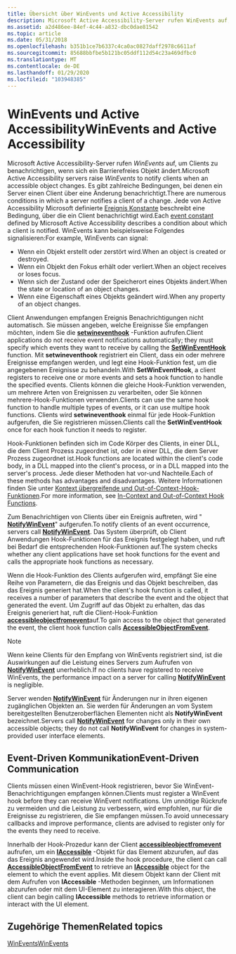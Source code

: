 ```yaml
---
title: Übersicht über WinEvents und Active Accessibility
description: Microsoft Active Accessibility-Server rufen WinEvents auf, um Clients zu benachrichtigen, wenn sich ein Barrierefreies Objekt ändert.
ms.assetid: a2d486ee-84ef-4c44-a832-dbc0dae81542
ms.topic: article
ms.date: 05/31/2018
ms.openlocfilehash: b351b1ce7b6337c4ca0ac0827daff2978c6611af
ms.sourcegitcommit: 85688bbfbe5b121bc05ddf112d54c23a469dfbc0
ms.translationtype: MT
ms.contentlocale: de-DE
ms.lasthandoff: 01/29/2020
ms.locfileid: "103948385"
---
```

# <a name="winevents-and-active-accessibility"></a><span data-ttu-id="3fd97-103">WinEvents und Active Accessibility</span><span class="sxs-lookup"><span data-stu-id="3fd97-103">WinEvents and Active Accessibility</span></span>

<span data-ttu-id="3fd97-104">Microsoft Active Accessibility-Server rufen *WinEvents* auf, um Clients zu benachrichtigen, wenn sich ein Barrierefreies Objekt ändert.</span><span class="sxs-lookup"><span data-stu-id="3fd97-104">Microsoft Active Accessibility servers raise *WinEvents* to notify clients when an accessible object changes.</span></span> <span data-ttu-id="3fd97-105">Es gibt zahlreiche Bedingungen, bei denen ein Server einen Client über eine Änderung benachrichtigt.</span><span class="sxs-lookup"><span data-stu-id="3fd97-105">There are numerous conditions in which a server notifies a client of a change.</span></span> <span data-ttu-id="3fd97-106">Jede von Active Accessibility Microsoft definierte [Ereignis Konstante](event-constants.md) beschreibt eine Bedingung, über die ein Client benachrichtigt wird.</span><span class="sxs-lookup"><span data-stu-id="3fd97-106">Each [event constant](event-constants.md) defined by Microsoft Active Accessibility describes a condition about which a client is notified.</span></span> <span data-ttu-id="3fd97-107">WinEvents kann beispielsweise Folgendes signalisieren:</span><span class="sxs-lookup"><span data-stu-id="3fd97-107">For example, WinEvents can signal:</span></span>

- <span data-ttu-id="3fd97-108">Wenn ein Objekt erstellt oder zerstört wird.</span><span class="sxs-lookup"><span data-stu-id="3fd97-108">When an object is created or destroyed.</span></span>
- <span data-ttu-id="3fd97-109">Wenn ein Objekt den Fokus erhält oder verliert.</span><span class="sxs-lookup"><span data-stu-id="3fd97-109">When an object receives or loses focus.</span></span>
- <span data-ttu-id="3fd97-110">Wenn sich der Zustand oder der Speicherort eines Objekts ändert.</span><span class="sxs-lookup"><span data-stu-id="3fd97-110">When the state or location of an object changes.</span></span>
- <span data-ttu-id="3fd97-111">Wenn eine Eigenschaft eines Objekts geändert wird.</span><span class="sxs-lookup"><span data-stu-id="3fd97-111">When any property of an object changes.</span></span>

<span data-ttu-id="3fd97-112">Client Anwendungen empfangen Ereignis Benachrichtigungen nicht automatisch. Sie müssen angeben, welche Ereignisse Sie empfangen möchten, indem Sie die [**setwineventhook**](/windows/desktop/api/Winuser/nf-winuser-setwineventhook) -Funktion aufrufen.</span><span class="sxs-lookup"><span data-stu-id="3fd97-112">Client applications do not receive event notifications automatically; they must specify which events they want to receive by calling the [**SetWinEventHook**](/windows/desktop/api/Winuser/nf-winuser-setwineventhook) function.</span></span> <span data-ttu-id="3fd97-113">Mit **setwineventhook** registriert ein Client, dass ein oder mehrere Ereignisse empfangen werden, und legt eine Hook-Funktion fest, um die angegebenen Ereignisse zu behandeln.</span><span class="sxs-lookup"><span data-stu-id="3fd97-113">With **SetWinEventHook**, a client registers to receive one or more events and sets a hook function to handle the specified events.</span></span> <span data-ttu-id="3fd97-114">Clients können die gleiche Hook-Funktion verwenden, um mehrere Arten von Ereignissen zu verarbeiten, oder Sie können mehrere-Hook-Funktionen verwenden.</span><span class="sxs-lookup"><span data-stu-id="3fd97-114">Clients can use the same hook function to handle multiple types of events, or it can use multipe hook functions.</span></span> <span data-ttu-id="3fd97-115">Clients wird **setwineventhook** einmal für jede Hook-Funktion aufgerufen, die Sie registrieren müssen.</span><span class="sxs-lookup"><span data-stu-id="3fd97-115">Clients call the **SetWinEventHook** once for each hook function it needs to register.</span></span>

<span data-ttu-id="3fd97-116">Hook-Funktionen befinden sich im Code Körper des Clients, in einer DLL, die dem Client Prozess zugeordnet ist, oder in einer DLL, die dem Server Prozess zugeordnet ist.</span><span class="sxs-lookup"><span data-stu-id="3fd97-116">Hook functions are located within the client's code body, in a DLL mapped into the client's process, or in a DLL mapped into the server's process.</span></span> <span data-ttu-id="3fd97-117">Jede dieser Methoden hat vor-und Nachteile.</span><span class="sxs-lookup"><span data-stu-id="3fd97-117">Each of these methods has advantages and disadvantages.</span></span> <span data-ttu-id="3fd97-118">Weitere Informationen finden Sie unter [Kontext übergreifende und Out-of-Context-Hook-Funktionen](in-context-and-out-of-context-hook-functions.md).</span><span class="sxs-lookup"><span data-stu-id="3fd97-118">For more information, see [In-Context and Out-of-Context Hook Functions](in-context-and-out-of-context-hook-functions.md).</span></span>

<span data-ttu-id="3fd97-119">Zum Benachrichtigen von Clients über ein Ereignis auftreten, wird " [**NotifyWinEvent**](/windows/desktop/api/Winuser/nf-winuser-notifywinevent)" aufgerufen.</span><span class="sxs-lookup"><span data-stu-id="3fd97-119">To notify clients of an event occurrence, servers call [**NotifyWinEvent**](/windows/desktop/api/Winuser/nf-winuser-notifywinevent).</span></span> <span data-ttu-id="3fd97-120">Das System überprüft, ob Client Anwendungen Hook-Funktionen für das Ereignis festgelegt haben, und ruft bei Bedarf die entsprechenden Hook-Funktionen auf.</span><span class="sxs-lookup"><span data-stu-id="3fd97-120">The system checks whether any client applications have set hook functions for the event and calls the appropriate hook functions as necessary.</span></span>

<span data-ttu-id="3fd97-121">Wenn die Hook-Funktion des Clients aufgerufen wird, empfängt Sie eine Reihe von Parametern, die das Ereignis und das Objekt beschreiben, das das Ereignis generiert hat.</span><span class="sxs-lookup"><span data-stu-id="3fd97-121">When the client's hook function is called, it receives a number of parameters that describe the event and the object that generated the event.</span></span> <span data-ttu-id="3fd97-122">Um Zugriff auf das Objekt zu erhalten, das das Ereignis generiert hat, ruft die Client-Hook-Funktion [**accessibleobjectfromevent**](/windows/desktop/api/Oleacc/nf-oleacc-accessibleobjectfromevent)auf.</span><span class="sxs-lookup"><span data-stu-id="3fd97-122">To gain access to the object that generated the event, the client hook function calls [**AccessibleObjectFromEvent**](/windows/desktop/api/Oleacc/nf-oleacc-accessibleobjectfromevent).</span></span>

> [!NOTE]
> <span data-ttu-id="3fd97-123">Wenn keine Clients für den Empfang von WinEvents registriert sind, ist die Auswirkungen auf die Leistung eines Servers zum Aufrufen von [**NotifyWinEvent**](/windows/desktop/api/Winuser/nf-winuser-notifywinevent) unerheblich.</span><span class="sxs-lookup"><span data-stu-id="3fd97-123">If no clients have registered to receive WinEvents, the performance impact on a server for calling [**NotifyWinEvent**](/windows/desktop/api/Winuser/nf-winuser-notifywinevent) is negligible.</span></span>
>
> <span data-ttu-id="3fd97-124">Server wenden [**NotifyWinEvent**](/windows/desktop/api/Winuser/nf-winuser-notifywinevent) für Änderungen nur in ihren eigenen zugänglichen Objekten an. Sie werden für Änderungen an vom System bereitgestellten Benutzeroberflächen Elementen nicht als **NotifyWinEvent** bezeichnet.</span><span class="sxs-lookup"><span data-stu-id="3fd97-124">Servers call [**NotifyWinEvent**](/windows/desktop/api/Winuser/nf-winuser-notifywinevent) for changes only in their own accessible objects; they do not call **NotifyWinEvent** for changes in system-provided user interface elements.</span></span>

## <a name="event-driven-communication"></a><span data-ttu-id="3fd97-125">Event-Driven Kommunikation</span><span class="sxs-lookup"><span data-stu-id="3fd97-125">Event-Driven Communication</span></span>

<span data-ttu-id="3fd97-126">Clients müssen einen WinEvent-Hook registrieren, bevor Sie WinEvent-Benachrichtigungen empfangen können.</span><span class="sxs-lookup"><span data-stu-id="3fd97-126">Clients must register a WinEvent hook before they can receive WinEvent notifications.</span></span> <span data-ttu-id="3fd97-127">Um unnötige Rückrufe zu vermeiden und die Leistung zu verbessern, wird empfohlen, nur für die Ereignisse zu registrieren, die Sie empfangen müssen.</span><span class="sxs-lookup"><span data-stu-id="3fd97-127">To avoid unnecessary callbacks and improve performance, clients are advised to register only for the events they need to receive.</span></span>

<span data-ttu-id="3fd97-128">Innerhalb der Hook-Prozedur kann der Client [**accessibleobjectfromevent**](/windows/desktop/api/Oleacc/nf-oleacc-accessibleobjectfromevent) aufrufen, um ein [**IAccessible**](/windows/desktop/api/oleacc/nn-oleacc-iaccessible) -Objekt für das Element abzurufen, auf das das Ereignis angewendet wird.</span><span class="sxs-lookup"><span data-stu-id="3fd97-128">Inside the hook procedure, the client can call [**AccessibleObjectFromEvent**](/windows/desktop/api/Oleacc/nf-oleacc-accessibleobjectfromevent) to retrieve an [**IAccessible**](/windows/desktop/api/oleacc/nn-oleacc-iaccessible) object for the element to which the event applies.</span></span> <span data-ttu-id="3fd97-129">Mit diesem Objekt kann der Client mit dem Aufrufen von **IAccessible** -Methoden beginnen, um Informationen abzurufen oder mit dem UI-Element zu interagieren.</span><span class="sxs-lookup"><span data-stu-id="3fd97-129">With this object, the client can begin calling **IAccessible** methods to retrieve information or interact with the UI element.</span></span>

## <a name="related-topics"></a><span data-ttu-id="3fd97-130">Zugehörige Themen</span><span class="sxs-lookup"><span data-stu-id="3fd97-130">Related topics</span></span>

[<span data-ttu-id="3fd97-131">WinEvents</span><span class="sxs-lookup"><span data-stu-id="3fd97-131">WinEvents</span></span>](winevents-infrastructure.md)
